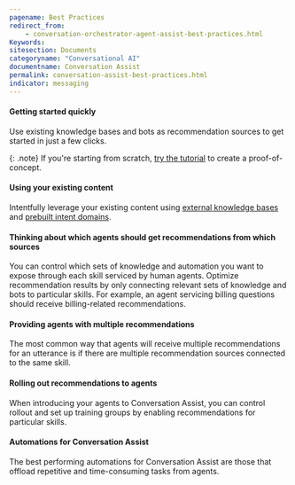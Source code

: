 ```yaml
---
pagename: Best Practices
redirect_from:
    - conversation-orchestrator-agent-assist-best-practices.html
Keywords:
sitesection: Documents
categoryname: "Conversational AI"
documentname: Conversation Assist
permalink: conversation-assist-best-practices.html
indicator: messaging
---
```


#### Getting started quickly

Use existing knowledge bases and bots as recommendation sources to get started in just a few clicks.

{: .note}
If you're starting from scratch, [try the tutorial](tutorials-guides-using-conversation-assist-overview.html) to create a proof-of-concept.

#### Using your existing content

Intentfully leverage your existing content using [external knowledge bases](knowledgeai-external-knowledge-bases-introduction.html) and [prebuilt intent domains](intent-manager-key-terms-concepts.html#prebuilt-domains).

#### Thinking about which agents should get recommendations from which sources

You can control which sets of knowledge and automation you want to expose through each skill serviced by human agents. Optimize recommendation results by only connecting relevant sets of knowledge and bots to particular skills. For example, an agent servicing billing questions should receive billing-related recommendations.

#### Providing agents with multiple recommendations

The most common way that agents will receive multiple recommendations for an utterance is if there are multiple recommendation sources connected to the same skill.

#### Rolling out recommendations to agents

When introducing your agents to Conversation Assist, you can control rollout and set up training groups by enabling recommendations for particular skills. 

#### Automations for Conversation Assist

The best performing automations for Conversation Assist are those that offload repetitive and time-consuming tasks from agents.
